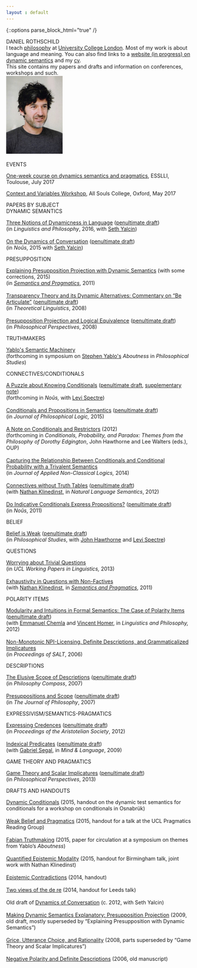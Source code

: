 ```yaml
---
layout : default
---
```


{::options parse_block_html="true" /}

<div id="blurb">
<div class="title">
DANIEL ROTHSCHILD<br />
</div>

<div class ="blurb_text">
I teach <a href="https://www.ucl.ac.uk/philosophy">philosophy</a> at <a href="https://www.ucl.ac.uk/">University College London</a>. Most of my work is about language and meaning. You can also find links to a <a href="http://dynsem.github.io/">website (in progress) on dynamic semantics</a> and my <a href="rothschildcv.pdf">cv</a>.<br />
</div>

<div class ="blurb_text">
This site contains my papers and drafts and information on conferences, workshops and such.
</div>
<div id="pic">
<img src="me.jpg" width="153" height="211.5" style="horizontal-align:left"/>
</div>

<br/>

<div class="title">
EVENTS <br>
</div>


<div class ="blurb_text">

[One-week course on dynamics semantics and pragmatics](https://www.irit.fr/esslli2017/courses/2), ESSLLI, Toulouse, July 2017

[Context and Variables Workshop](http://danielrothschild.com/context-variables/), All Souls College, Oxford, May 2017

<!-- 
<a href="https://www.irit.fr/esslli2017/courses/2">  One-week course on dynamics semantics and pragmatics</a>, ESSLLI, Toulouse, July 2017
<br><br>

<a href="http://danielrothschild.com/context-variables/">Context and Variables Workshop</a>, All Souls College, Oxford, May 2017
<br><br>

<a href="http://www.zas.gwz-berlin.de/workshop_dynsem.html">Workshop on Dynamic Semantics</a>, Berlin, May 2016

 -->


</div>
</div>


<div id="main">
<div class="title">
PAPERS BY SUBJECT<br />
</div>

<div class ="papers">
<div class="section">
DYNAMIC SEMANTICS<br />

</div>
<p><a class="paper" href="http://dx.doi.org/10.1007/s10988-016-9188-1">Three Notions of Dynamicness in Language</a> (<a href="discourse-submitted.pdf">penultimate draft</a>)<br />
(in <em>Linguistics and Philosophy</em>, 2016, with <a href="http://yalcin.cc/">Seth Yalcin</a>)<br />
<br />
<a  class="paper" href="http://dx.doi.org/10.1111/nous.12121">On the Dynamics of Conversation</a> (<a href="dynamics.pdf">penultimate draft</a>)<br />
(in <em>Noûs</em>, 2015 with <a href="http://yalcin.cc/">Seth Yalcin</a>)</p>
<div class="section">
PRESUPPOSITION<br />

</div>
<p><a  class="paper" href="rothschild-explaining.pdf">Explaining Presupposition Projection with Dynamic Semantics</a> (with some corrections, 2015)<br />
(in <a href="http://semprag.org/"><em>Semantics and Pragmatics</em></a>, 2011)<br />
<br />
<a class="paper"  href="http://dx.doi.org/10.1515/THLI.2008.018">Transparency Theory and its Dynamic Alternatives: Commentary on “Be Articulate”</a> (<a href="commentaryschlenker2.pdf">penultimate draft</a>)<br />
(in <em>Theoretical Linguistics</em>, 2008)<br />
<br />
<a class="paper"  href="http://dx.doi.org/10.1111%2fj.1520-8583.2008.00154.x">Presupposition Projection and Logical Equivalence</a> (<a href="presuppositionequivalence.pdf">penultimate draft</a>)<br />
(in <em>Philosophical Perspectives</em>, 2008)</p>
<div class="section">
TRUTHMAKERS<br />

</div>
<p><a class="paper"  href="yablo.pdf">Yablo's Semantic Machinery</a><br />
(forthcoming in symposium on <a href="http://www.mit.edu/~yablo/home/Hello.html">Stephen Yablo's</a> <em>Aboutness</em> in <em>Philosophical Studies</em>)</p>
<div class="section">
CONNECTIVES/CONDITIONALS<br />

</div>
<p>
<a class="paper"  href="http://dx.doi.org/10.1007/s11098-015-0553-7">A Puzzle about Knowing Conditionals</a> (<a href="knowingodds.pdf">penultimate draft</a>, <a href="supplement.html">supplementary note</a>) <br />
(forthcoming in <em>Noûs,</em> with <a href="http://www.openu.ac.il/Personal_sites/levi-spectre/">Levi Spectre</a>) <br />
<br />
<a class="paper"  href="http://dx.doi.org/10.1007/s10992-015-9359-5">Conditionals and Propositions in Semantics</a> (<a href="conditionals.pdf">penultimate draft</a>)<br />
(in <em>Journal of Philosophical Logic,</em> 2015)<br />
<br />
<a class="paper"  href="semconditionals.pdf">A Note on Conditionals and Restrictors</a> (2012)<br />
(forthcoming in <em>Conditionals, Probability, and Paradox: Themes from the Philosophy of Dorothy Edgington</em>, John Hawthorne and Lee Walters (eds.), OUP)<br />
<br />
<a class="paper"  href="conditionalstrivalence2.pdf">Capturing the Relationship Between Conditionals and Conditional Probability with a Trivalent Semantics</a> <br />
(in <em>Journal of Applied Non-Classical Logics,</em> 2014)<br />
<br />
<a class="paper"  href="http://dx.doi.org/10.1007/s11050-011-9079-5">Connectives without Truth Tables</a> (<a href="connectives.pdf">penultimate draft</a>)<br />
(with <a href="http://www.ucl.ac.uk/psychlangsci/research/linguistics/People/linguistics-staff/n_klinedinst">Nathan Klinedinst</a>, in <em>Natural Language Semantics</em>, 2012)<br />
<br />
<a  class="paper" href="http://dx.doi.org/10.1111/j.1468-0068.2010.00825.x">Do Indicative Conditionals Express Propositions?</a> (<a href="condprop2.pdf">penultimate draft</a>)<br />
(in <em>Noûs</em>, 2011)</p>
<div class="section">
BELIEF<br />

</div>
<p><a  class="paper" href="http://dx.doi.org/10.1007/s11098-015-0553-7">Belief is Weak</a> (<a href="belief.pdf">penultimate draft</a>) <br />
(in <em>Philosophical Studies</em>, with <a href="https://dornsife.usc.edu/cf/phil/faculty_display.cfm?Person_ID=1047479">John Hawthorne</a> and <a href="http://www.openu.ac.il/Personal_sites/levi-spectre/">Levi Spectre</a>)</p>
<div class="section">
QUESTIONS<br />

</div>
<p><a class="paper"  href="https://www.ucl.ac.uk/psychlangsci/research/linguistics/publications/wpl/12papers/rothschildUCLWPL">Worrying about Trivial Questions</a><br />
(in <em>UCL Working Papers in Linguistics,</em> 2013)<br />
<br />
<a  class="paper" href="http://dx.doi.org/10.3765/sp.4.2">Exhaustivity in Questions with Non-Factives</a><br />
(with <a href="http://www.ucl.ac.uk/psychlangsci/research/linguistics/People/linguistics-staff/n_klinedinst">Nathan Klinedinst</a>, in <a href="http://semprag.org/"><em>Semantics and Pragmatics</em></a>, 2011)</p>
<div class="section">
POLARITY ITEMS<br />

</div>
<p><a class="paper"  href="http://www.springerlink.com/content/4871042m16634812/">Modularity and Intuitions in Formal Semantics: The Case of Polarity Items</a> (<a href="NPISI.pdf">penultimate draft</a>)<br />
(with <a href="http://www.emmanuel.chemla.free.fr/">Emmanuel Chemla</a> and <a href="https://sites.google.com/site/vincenthomer/">Vincent Homer</a>, in <em>Linguistics and Philosophy,</em> 2012)<br />
<br />
<a  class="paper" href="http://ecommons.library.cornell.edu/handle/1813/7590">Non-Monotonic NPI-Licensing, Definite Descriptions, and Grammaticalized Implicatures</a><br />
(in <em>Proceedings of SALT</em>, 2006)</p>
<div class="section">
DESCRIPTIONS<br />

</div>
<p><a class="paper"  href="http://dx.doi.org/10.1111/j.1747-9991.2007.00111.x">The Elusive Scope of Descriptions</a> (<a href="descriptions9-20.pdf">penultimate draft</a>)<br />
(in <em>Philosophy Compass</em>, 2007)<br />
<br />
<a class="paper"  href="http://www.journalofphilosophy.org/articles/104/104-2.htm">Presuppositions and Scope</a> (<a href="p+s.pdf">penultimate draft</a>)<br />
(in <em>The Journal of Philosophy</em>, 2007)</p>
<div class="section">
EXPRESSIVISM/SEMANTICS-PRAGMATICS<br />

</div>
<p><a class="paper"  href="http://onlinelibrary.wiley.com/doi/10.1111/j.1467-9264.2012.00327.x/abstract">Expressing Credences</a> (<a href="expressingcredences.pdf">penultimate draft</a>)<br />
(in <em>Proceedings of the Aristotelian Society</em>, 2012)<br />
<br />
<a class="paper"  href="http://dx.doi.org/10.1111/j.1468-0017.2009.01371.x">Indexical Predicates</a> (<a href="predind.pdf">penultimate draft</a>)<br />
(with <a href="http://www.kcl.ac.uk/artshums/depts/philosophy/people/staff/academic/segal/index.aspx">Gabriel Segal</a>, in <em>Mind &amp; Language</em>, 2009)</p>
<div class="section">
GAME THEORY AND PRAGMATICS<br />

</div>
<p><a class="paper"  href="http://onlinelibrary.wiley.com/doi/10.1111/phpe.12024/abstract">Game Theory and Scalar Implicatures</a> (<a href="GT+SI.pdf">penultimate draft</a>)<br />
(in <em>Philosophical Perspectives</em>, 2013)
</p>
</div>
<div class="title2">
DRAFTS AND HANDOUTS<br />
</div>
<div class="papers">
<p><a class="paper"  href="DynamicConditionals.pdf">Dynamic Conditionals</a> (2015, handout on the dynamic test semantics for conditionals for a workshop on conditionals in Osnabrük)<br />
<br />
<a class="paper"  href="wbp.pdf">Weak Belief and Pragmatics</a> (2015, handout for a talk at the UCL Pragmatics Reading Group)<br />
<br />
<a class="paper"  href="FabianTruthmaking.pdf">Fabian Truthmaking</a> (2015, paper for circulation at a symposium on themes from Yablo’s <em>Aboutness</em>)<br />
<br />
<a class="paper"  href="birmingham.pdf">Quantified Epistemic Modality</a> (2015, handout for Birmingham talk, joint work with Nathan Klinedinst)<br />
<br />
<a class="paper"  href="epistemiccontradictions.pdf">Epistemic Contradictions</a> (2014, handout)<br />
<br />
<a class="paper"  href="leeds.pdf">Two views of the de re</a> (2014, handout for Leeds talk)<br />
<br />
Old draft of <a  class="paper" href="olddynamics.pdf">Dynamics of Conversation</a> (c. 2012, with Seth Yalcin)<br />
<br />
<a class="paper"  href="dynamicexplanatory.pdf">Making Dynamic Semantics Explanatory: Presupposition Projection</a> (2009, old draft, mostly superseded by “Explaining Presupposition with Dynamic Semantics”)<br />
<br />
<a class="paper"  href="gricechoice5.pdf">Grice, Utterance Choice, and Rationality</a> (2008, parts superseded by “Game Theory and Scalar Implicatures”)<br />
<br />
<a class="paper"  href="npidd.pdf">Negative Polarity and Definite Descriptions</a> (2006, old manuscript)</p>
</div>

<div id="refs" class="references">

</div>

